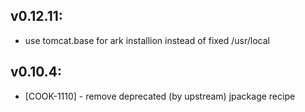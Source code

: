 ## v0.12.11: 

* use tomcat.base for ark installion instead of fixed /usr/local

## v0.10.4:

* [COOK-1110] - remove deprecated (by upstream) jpackage recipe
